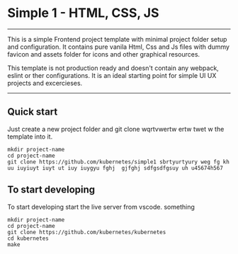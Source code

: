 # Simple 1 - HTML, CSS, JS

---

This is a simple Frontend project template with minimal project folder setup and configuration. It contains pure vanila Html, Css and Js files with dummy favicon and assets folder for icons and other graphical resources.

This template is not production ready and doesn't contain any webpack, eslint or ther configurations. It is an ideal starting point for simple UI UX projects and excercieses.

---

## Quick start

Just create a new project folder and git clone wqrtvwertw ertw twet w the template into it.

```
mkdir project-name
cd project-name
git clone https://github.com/kubernetes/simple1 sbrtyurtyury weg fg kh uu iuyiuyt iuyt ut iuy iuygyu fghj  gjfghj sdfgsdfgsuy uh u45674h567

```

## To start developing

To start developing start the live server from vscode. something

```
mkdir project-name
cd project-name
git clone https://github.com/kubernetes/kubernetes
cd kubernetes
make
```

